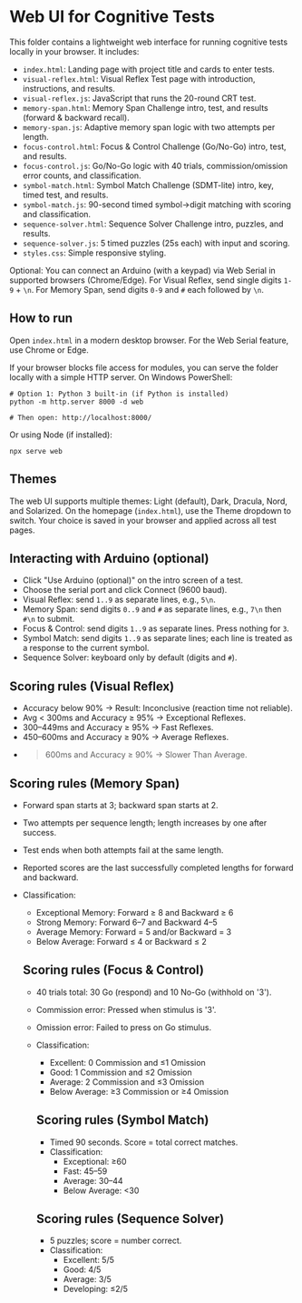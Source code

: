 # Web UI for Cognitive Tests

This folder contains a lightweight web interface for running cognitive tests locally in your browser. It includes:

- `index.html`: Landing page with project title and cards to enter tests.
- `visual-reflex.html`: Visual Reflex Test page with introduction, instructions, and results.
- `visual-reflex.js`: JavaScript that runs the 20-round CRT test.
- `memory-span.html`: Memory Span Challenge intro, test, and results (forward & backward recall).
- `memory-span.js`: Adaptive memory span logic with two attempts per length.
 - `focus-control.html`: Focus & Control Challenge (Go/No-Go) intro, test, and results.
 - `focus-control.js`: Go/No-Go logic with 40 trials, commission/omission error counts, and classification.
 - `symbol-match.html`: Symbol Match Challenge (SDMT-lite) intro, key, timed test, and results.
 - `symbol-match.js`: 90-second timed symbol→digit matching with scoring and classification.
 - `sequence-solver.html`: Sequence Solver Challenge intro, puzzles, and results.
 - `sequence-solver.js`: 5 timed puzzles (25s each) with input and scoring.
- `styles.css`: Simple responsive styling.

Optional: You can connect an Arduino (with a keypad) via Web Serial in supported browsers (Chrome/Edge). For Visual Reflex, send single digits `1-9` + `\n`. For Memory Span, send digits `0-9` and `#` each followed by `\n`.

## How to run

Open `index.html` in a modern desktop browser. For the Web Serial feature, use Chrome or Edge.

If your browser blocks file access for modules, you can serve the folder locally with a simple HTTP server. On Windows PowerShell:

```
# Option 1: Python 3 built-in (if Python is installed)
python -m http.server 8000 -d web

# Then open: http://localhost:8000/
```

Or using Node (if installed):

```
npx serve web
```

## Themes

The web UI supports multiple themes: Light (default), Dark, Dracula, Nord, and Solarized. On the homepage (`index.html`), use the Theme dropdown to switch. Your choice is saved in your browser and applied across all test pages.

## Interacting with Arduino (optional)

- Click "Use Arduino (optional)" on the intro screen of a test.
- Choose the serial port and click Connect (9600 baud).
- Visual Reflex: send `1..9` as separate lines, e.g., `5\n`.
- Memory Span: send digits `0..9` and `#` as separate lines, e.g., `7\n` then `#\n` to submit.
 - Focus & Control: send digits `1..9` as separate lines. Press nothing for `3`.
 - Symbol Match: send digits `1..9` as separate lines; each line is treated as a response to the current symbol.
 - Sequence Solver: keyboard only by default (digits and `#`).

## Scoring rules (Visual Reflex)

- Accuracy below 90% → Result: Inconclusive (reaction time not reliable).
- Avg < 300ms and Accuracy ≥ 95% → Exceptional Reflexes.
- 300–449ms and Accuracy ≥ 95% → Fast Reflexes.
- 450–600ms and Accuracy ≥ 90% → Average Reflexes.
- >600ms and Accuracy ≥ 90% → Slower Than Average.

## Scoring rules (Memory Span)

- Forward span starts at 3; backward span starts at 2.
- Two attempts per sequence length; length increases by one after success.
- Test ends when both attempts fail at the same length.
- Reported scores are the last successfully completed lengths for forward and backward.
- Classification:
	- Exceptional Memory: Forward ≥ 8 and Backward ≥ 6
	- Strong Memory: Forward 6–7 and Backward 4–5
	- Average Memory: Forward = 5 and/or Backward = 3
	- Below Average: Forward ≤ 4 or Backward ≤ 2

	## Scoring rules (Focus & Control)

	- 40 trials total: 30 Go (respond) and 10 No-Go (withhold on '3').
	- Commission error: Pressed when stimulus is '3'.
	- Omission error: Failed to press on Go stimulus.
	- Classification:
		- Excellent: 0 Commission and ≤1 Omission
		- Good: 1 Commission and ≤2 Omission
		- Average: 2 Commission and ≤3 Omission
		- Below Average: ≥3 Commission or ≥4 Omission

		## Scoring rules (Symbol Match)

		- Timed 90 seconds. Score = total correct matches.
		- Classification:
			- Exceptional: ≥60
			- Fast: 45–59
			- Average: 30–44
			- Below Average: <30

		## Scoring rules (Sequence Solver)

		- 5 puzzles; score = number correct.
		- Classification:
			- Excellent: 5/5
			- Good: 4/5
			- Average: 3/5
			- Developing: ≤2/5
